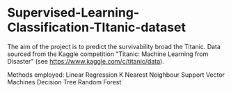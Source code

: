 # Supervised-Learning-Classification-TItanic-dataset

The aim of the project is to predict the survivability broad the Titanic.
Data sourced from the Kaggle competition "Titanic: Machine Learning from Disaster" (see https://www.kaggle.com/c/titanic/data).

Methods employed:
Linear Regression
K Nearest Neighbour
Support Vector Machines
Decision Tree
Random Forest
